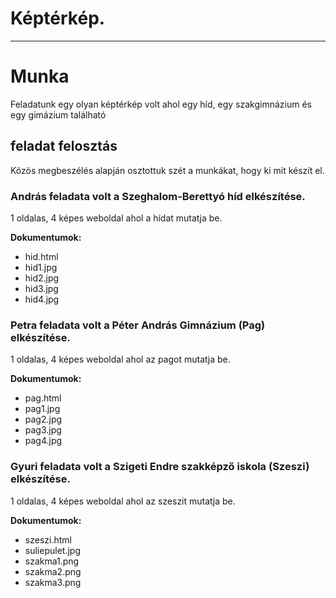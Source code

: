 # Képtérkép.
---------------
# Munka
Feladatunk egy olyan képtérkép volt ahol egy híd, egy szakgimnázium és egy gimázium található

## feladat felosztás
Közös megbeszélés alapján osztottuk szét a munkákat, hogy ki mit készít el.

### András feladata volt a Szeghalom-Berettyó híd elkészítése.
1 oldalas, 4 képes weboldal ahol a hídat mutatja be.

**Dokumentumok:**
* hid.html
* hid1.jpg
* hid2.jpg
* hid3.jpg
* hid4.jpg

### Petra feladata volt a Péter András Gimnázium (Pag) elkészítése.
1 oldalas, 4 képes weboldal ahol az pagot mutatja be.

**Dokumentumok:**
* pag.html
* pag1.jpg
* pag2.jpg
* pag3.jpg
* pag4.jpg

### Gyuri feladata volt a Szigeti Endre szakképző iskola (Szeszi) elkészítése.
1 oldalas, 4 képes weboldal ahol az szeszit mutatja be.

**Dokumentumok:**
* szeszi.html
* suliepulet.jpg
* szakma1.png
* szakma2.png
* szakma3.png
